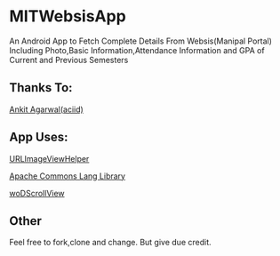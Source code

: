 MITWebsisApp
============

An Android App to Fetch Complete Details From Websis(Manipal Portal) Including Photo,Basic Information,Attendance Information and GPA of Current and Previous Semesters


Thanks To: 
-----------

[Ankit Agarwal(aciid)](https://github.com/aciidb0mb3r)

App Uses:
----------

[URLImageViewHelper](https://github.com/koush/UrlImageViewHelper)

[Apache Commons Lang Library](http://commons.apache.org/proper/commons-lang/)

[woDScrollView](http://commons.apache.org/proper/commons-lang/)

Other
-----

Feel free to fork,clone and change.
But give due credit.

